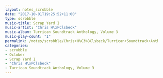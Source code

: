 ```yaml
---
layout: notes_scrobble
date: "2017-10-01T19:25:52+11:00"
type: scrobble
music-title: Scrap Yard I
music-artist: "Chris H\xFClsbeck"
music-album: Turrican Soundtrack Anthology, Volume 3
music-play-count: "1"
permalink: /notes/scrobble/Chris+H%C3%BClsbeck/Turrican+Soundtrack+Anthology%2C+Volume+3/16e371dacb2155ee316daaa4e6545e58961f0d8e.html
categories:
- scrobble
- October
- Scrap Yard I
- "Chris H\xFClsbeck"
- Turrican Soundtrack Anthology, Volume 3
---
```

